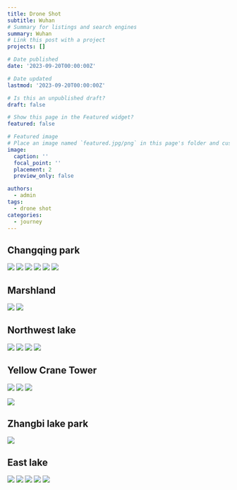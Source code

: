 ```yaml
---
title: Drone Shot
subtitle: Wuhan
# Summary for listings and search engines
summary: Wuhan
# Link this post with a project
projects: []

# Date published
date: '2023-09-20T00:00:00Z'

# Date updated
lastmod: '2023-09-20T00:00:00Z'

# Is this an unpublished draft?
draft: false

# Show this page in the Featured widget?
featured: false

# Featured image
# Place an image named `featured.jpg/png` in this page's folder and customize its options here.
image:
  caption: ''
  focal_point: ''
  placement: 2
  preview_only: false

authors:
  - admin
tags: 
  - drone shot
categories:
  - journey
---
```


## Changqing park

![](./DJI_0050.JPG)
![](./DJI_0051.JPG)
![](./DJI_0052.JPG)
![](./DJI_0053.JPG)
![](./DJI_0054.JPG)
![](./DJI_0057.JPG)

## Marshland

![](./DJI_0061.JPG)
![](./DJI_0066.JPG)

## Northwest lake

![](./DJI_0069.JPG)
![](./DJI_0070.JPG)
![](./DJI_0072.JPG)
![](./DJI_0075.JPG)

## Yellow Crane Tower

![](./DJI_0079.JPG)
![](./DJI_0080.JPG)
![](./DJI_0081.JPG)
<!-- ![](./DJI_0082.JPG) -->
![](./DJI_0086.JPG)

## Zhangbi lake park

![](./DJI_0088.JPG)

## East lake

![](./DJI_0092.JPG)
![](./DJI_0093.JPG)
![](./DJI_0094.JPG)
![](./DJI_0099.JPG)
![](./DJI_0101.JPG)

